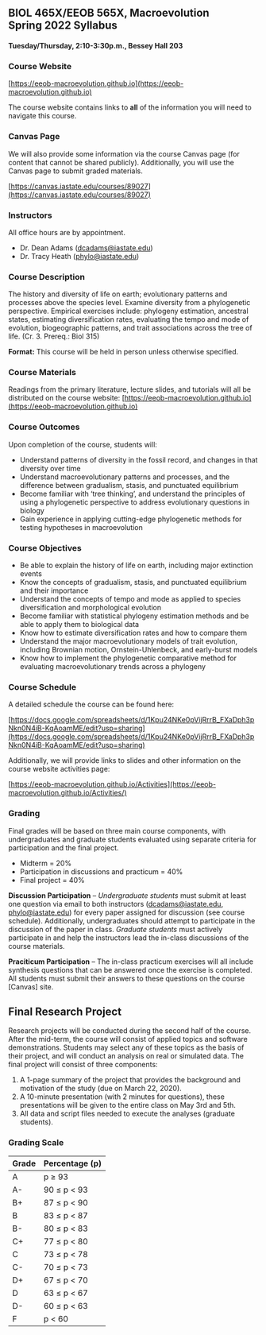 ## BIOL 465X/EEOB 565X, Macroevolution<br> Spring 2022 Syllabus
#### Tuesday/Thursday, 2:10-3:30p.m., Bessey Hall 203

### Course Website

[https://eeob-macroevolution.github.io](https://eeob-macroevolution.github.io)

The course website contains links to **all** of the information you will need to navigate this course. 

### Canvas Page

We will also provide some information via the course Canvas page (for content that cannot be shared publicly). Additionally, you will use the Canvas page to submit graded materials.

[https://canvas.iastate.edu/courses/89027](https://canvas.iastate.edu/courses/89027) 


### Instructors

All office hours are by appointment. 

* Dr. Dean Adams ([dcadams@iastate.edu](mailto:dcadams@iastate.edu))
* Dr. Tracy Heath ([phylo@iastate.edu](mailto:phylo@iastate.edu))

### Course Description

The history and diversity of life on earth; evolutionary patterns and processes above the species level. Examine diversity from a phylogenetic perspective. Empirical exercises include: phylogeny estimation, ancestral states, estimating diversification rates, evaluating the tempo and mode of evolution, biogeographic patterns, and trait associations across the tree of life. 
(Cr. 3. Prereq.: Biol 315)

**Format:** This course will be held in person unless otherwise specified. 

### Course Materials

Readings from the primary literature, lecture slides, and tutorials will all be distributed on the course website: [https://eeob-macroevolution.github.io](https://eeob-macroevolution.github.io) 

### Course Outcomes

Upon completion of the course, students will: 

- Understand patterns of diversity in the fossil record, and changes in that diversity over time
- Understand macroevolutionary patterns and processes, and the difference between gradualism, stasis, and punctuated equilibrium
- Become familiar with ‘tree thinking’, and understand the principles of using a phylogenetic perspective to address evolutionary questions in biology
- Gain experience in applying cutting-edge phylogenetic methods for testing hypotheses in macroevolution

### Course Objectives

- Be able to explain the history of life on earth, including major extinction events
- Know the concepts of gradualism, stasis, and punctuated equilibrium and their importance
- Understand the concepts of tempo and mode as applied to species diversification and morphological evolution
- Become familiar with statistical phylogeny estimation methods and be able to apply them to biological data
- Know how to estimate diversification rates and how to compare them
- Understand the major macroevolutionary models of trait evolution, including Brownian motion, Ornstein-Uhlenbeck, and early-burst models
- Know how to implement the phylogenetic comparative method for evaluating macroevolutionary trends across a phylogeny


### Course Schedule

A detailed schedule the course can be found here:

[https://docs.google.com/spreadsheets/d/1Kpu24NKe0pVijRrrB_FXaDph3pNkn0N4iB-KqAoamME/edit?usp=sharing](https://docs.google.com/spreadsheets/d/1Kpu24NKe0pVijRrrB_FXaDph3pNkn0N4iB-KqAoamME/edit?usp=sharing)

Additionally, we will provide links to slides and other information on the course website activities page:

[https://eeob-macroevolution.github.io/Activities](https://eeob-macroevolution.github.io/Activities/)

### Grading

Final grades will be based on three main course components, with undergraduates and graduate students evaluated using separate criteria for participation and the final project.

- Midterm = 20%
- Participation in discussions and practicum = 40%
- Final project = 40%

**Discussion Participation** – *Undergraduate students* must submit at least one question via email to both instructors ([dcadams@iastate.edu](mailto:dcadams@iastate.edu), [phylo@iastate.edu](mailto:phylo@iastate.edu)) for every paper assigned for discussion (see course schedule). Additionally, undergraduates should attempt to participate in the discussion of the paper in class. *Graduate students* must actively participate in and help the instructors lead the in-class discussions of the course materials. 

**Praciticum Participation** – The in-class practicum exercises will all include synthesis questions that can be answered once the exercise is completed. All students must submit their answers to these questions on the course [Canvas] site. 

## Final Research Project

Research projects will be conducted during the second half of the course. After the mid-term, the course will consist of applied topics and software demonstrations. Students may select any of these topics as the basis of their project, and will conduct an analysis on real or simulated data. The final project will consist of three components:

1. A 1-page summary of the project that provides the background and motivation of the study (due on March 22, 2020).
2. A 10-minute presentation (with 2 minutes for questions), these presentations will be given to the entire class on May 3rd and 5th.
3. All data and script files needed to execute the analyses (graduate students).




### Grading Scale

| Grade   | Percentage (p) |
|----------|----------|
| A | p ≥ 93 |
| A- | 90 ≤ p < 93 |
| B+ | 87 ≤ p < 90 |
| B | 83 ≤ p < 87 |
| B- | 80 ≤ p < 83 |
| C+ | 77 ≤ p < 80 |
| C | 73 ≤ p < 78 |
| C- | 70 ≤ p < 73 |
| D+ | 67 ≤ p < 70 |
| D | 63 ≤ p < 67 |
| D- | 60 ≤ p < 63 |
| F| p < 60 |


